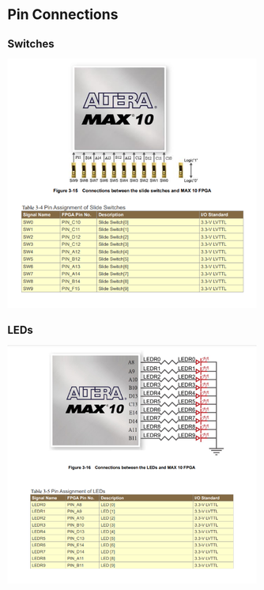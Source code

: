 # Pin Connections

## Switches

<img title="Switches" src="/Year%202/Digital%20Design/Media/fpga_switch.png" alt="Switches" data-align="center">



## LEDs

<img title="LEDs" src="/Year%202/Digital%20Design/Media/fpga_led.png" alt="LEDs" data-align="center">




